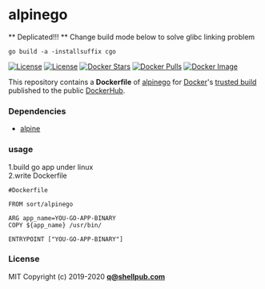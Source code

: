 alpinego
=============

** Deplicated!!! **
Change build mode below to solve glibc linking problem

```
go build -a -installsuffix cgo
```


[![License](http://img.shields.io/:license-mit-blue.svg)](http://doge.mit-license.org)
[![License](http://img.shields.io/:license-mit-blue.svg)](http://doge.mit-license.org)
[![Docker Stars](https://img.shields.io/docker/stars/sort/alpinego.svg)](https://hub.docker.com/r/sort/alpinego/)
[![Docker Pulls](https://img.shields.io/docker/pulls/sort/alpinego.svg)](https://hub.docker.com/r/sort/alpinego/)
[![Docker Image](https://img.shields.io/badge/docker%20image-3MB-blue.svg)](https://hub.docker.com/r/sort/alpinego/)

This repository contains a **Dockerfile** of [alpinego](https://github.com/chennqqi/alpinego/) for [Docker](https://www.docker.com/)'s [trusted build](https://hub.docker.com/u/sort/alpinego/) published to the public [DockerHub](https://hub.docker.com/).

### Dependencies

-	[alpine](https://hub.docker.com/r/alpine)

### usage

1.build go app under linux  
2.write Dockerfile

`#Dockerfile`

	FROM sort/alpinego

	ARG app_name=YOU-GO-APP-BINARY  
	COPY ${app_name} /usr/bin/  
	
	ENTRYPOINT ["YOU-GO-APP-BINARY"]

### License

MIT Copyright (c) 2019-2020 **q@shellpub.com**

